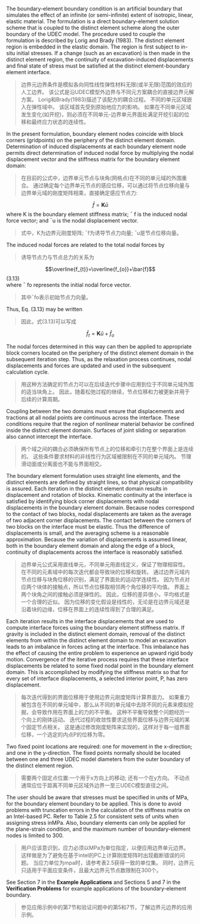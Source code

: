 The boundary-element boundary condition is an artificial boundary that simulates the effect of an infinite (or semi-infinite) extent of isotropic, linear, elastic material. The formulation is a direct boundary-element solution scheme that is coupled to the distinct element scheme along the outer boundary of the UDEC model. The procedure used to couple the formulation is described by Lorig and Brady (1983). The distinct element region is embedded in the elastic domain. The region is first subject to in-situ initial stresses. If a change (such as an excavation) is then made in the distinct element region, the continuity of excavation-induced displacements and final state of stress must be satisfied at the distinct element-boundary element interface.
>边界元边界条件是模拟各向同性线性弹性材料无限(或半无限)范围的效应的人工边界。
该公式是沿UDEC模型外边界与不同元方案耦合的直接边界元解方案。
Lorig和Brady(1983)描述了该配方的耦合过程。
不同的单元区域嵌入在弹性域中。
该区域首先受到原始地应力的影响。
如果在不同单元区域发生变化(如开挖)，则必须在不同单元-边界单元界面处满足开挖引起的位移和最终应力状态的连续性。

In the present formulation, boundary element nodes coincide with block corners (gridpoints) on the periphery of the distinct element domain. Determination of induced displacements at each boundary element node permits direct determination of induced nodal force by multiplying the nodal displacement vector and the stiffness matrix for the boundary element domain:
>在目前的公式中，边界单元节点与块角(网格点)在不同的单元域的外围重合。
通过确定每个边界单元节点的感应位移，可以通过将节点位移向量与边界单元域的刚度矩阵相乘，直接确定感应节点力:

$$\bar{f}=\mathbf{K} \bar{u}$$
where K is the boundary element stiffness matrix;
¯ f is the induced nodal force vector; and
¯u is the nodal displacement vector.
>式中，K为边界元刚度矩阵;
¯f为诱导节点力向量;
¯u是节点位移向量。

The induced nodal forces are related to the total nodal forces by
>诱导节点力与节点总力的关系为

$$\overline{f_{t}}=\overline{f_{o}}+\bar{f}$$(3.13)   
where ¯ fo represents the initial nodal force vector.
>其中¯fo表示初始节点力向量。

Thus, Eq. (3.13) may be written
>因此，式(3.13)可以写成

$$\bar{f}_{t}=\mathbf{K} \bar{u}+\bar{f}_{o}$$

The nodal forces determined in this way can then be applied to appropriate block corners located on the periphery of the distinct element domain in the subsequent iteration step. Thus, as the relaxation process continues, nodal displacements and forces are updated and used in the subsequent calculation cycle.
>用这种方法确定的节点力可以在后续迭代步骤中应用到位于不同单元域外围的适当块角上。
因此，随着松弛过程的继续，节点位移和力被更新并用于后续的计算周期。

Coupling between the two domains must ensure that displacements and tractions at all nodal points are continuous across the interface. These conditions require that the region of nonlinear material behavior be confined inside the distinct element domain. Surfaces of joint sliding or separation also cannot intercept the interface.
>两个域之间的耦合必须确保所有节点上的位移和牵引力在整个界面上是连续的。
这些条件要求材料的非线性行为区域被限制在不同的单元域内。
节理滑动面或分离面也不能与界面相交。

The boundary element formulation uses straight line elements, and the distinct elements are defined by straight lines, so that physical compatibility is assured. Each iteration in the distinct element domain results in displacement and rotation of blocks. Kinematic continuity at the interface is satisfied by identifying block corner displacements with nodal displacements in the boundary element domain. Because nodes correspond to the contact of two blocks, nodal displacements are taken as the average of two adjacent corner displacements. The contact between the corners of two blocks on the interface must be elastic. Thus the difference of displacements is small, and the averaging scheme is a reasonable approximation. Because the variation of displacements is assumed linear, both in the boundary element domain and along the edge of a block, continuity of displacements across the interface is reasonably satisfied.
>边界单元公式采用直线单元，不同单元用直线定义，保证了物理相容性。
在不同的元素域中的每次迭代都会导致块的位移和旋转。
通过边界元域内节点位移与块角位移的识别，满足了界面处的运动学连续性。
因为节点对应两个块体的接触点，所以节点位移取相邻两个角位移的平均值。
界面上两个块角之间的接触必须是弹性的。
因此，位移的差异很小，平均格式是一个合理的近似。
因为位移的变化假设是线性的，无论是在边界元域还是沿着块的边缘，位移在界面上的连续性得到了合理的满足。

Each iteration results in the interface displacements that are used to compute interface forces using the boundary element stiffness matrix. If gravity is included in the distinct element domain, removal of the distinct elements from within the distinct element domain to model an excavation leads to an imbalance in forces acting at the interface. This imbalance has the effect of causing the entire problem to experience an upward rigid body motion. Convergence of the iterative process requires that these interface displacements be related to some fixed nodal point in the boundary element domain. This is accomplished by modifying the stiffness matrix so that for every set of interface displacements, a selected interior point, P, has zero displacement.
>每次迭代得到的界面位移用于使用边界元刚度矩阵计算界面力。
如果重力被包含在不同的单元域中，那么从不同的单元域中去除不同的元素来模拟挖掘，会导致作用在界面上的力的不平衡。
这种不平衡导致整个问题经历一个向上的刚体运动。
迭代过程的收敛性要求这些界面位移与边界元域的某个固定节点相关。
这是通过修改刚度矩阵来实现的，这样对于每一组界面位移，一个选定的内点P的位移为零。

Two fixed point locations are required: one for movement in the x-direction; and one in the y-direction. The fixed points normally should be located between one and three UDEC model diameters from the outer boundary of the distinct element region.
>需要两个固定点位置:一个用于x方向上的移动;
还有一个在y方向。
不动点通常应位于距离不同单元区域外边界一至三UDEC模型直径之间。

The user should be aware that stresses must be specified in units of MPa, for the boundary element boundary to be applied. This is done to avoid problems with truncation errors in the calculation of the stiffness matrix on an Intel-based PC. Refer to Table 2.5 for consistent sets of units when assigning stress inMPa. Also, boundary elements can only be applied for the plane-strain condition, and the maximum number of boundary-element nodes is limited to 300.
>用户应该意识到，应力必须以MPa为单位指定，以便应用边界单元边界。
这样做是为了避免在基于intel的PC上计算刚度矩阵时出现截断错误的问题。
当应力单位为mpa时，请参考表2.5获得一致的单位集。
同时，边界元只适用于平面应变条件，且最大边界元节点数限制在300个。

See Section 7 in the **Example Applications** and Sections 5 and 7 in the **Verification Problems** for example applications of the boundary-element boundary.
>参见应用示例中的第7节和验证问题中的第5和7节，了解边界元边界的应用示例。